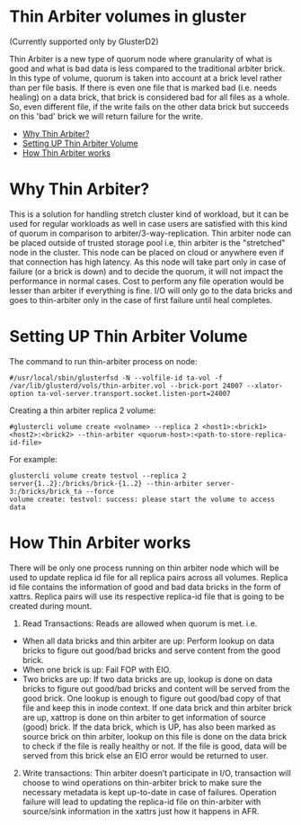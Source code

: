 # Thin Arbiter volumes in gluster
(Currently supported only by GlusterD2)

Thin Arbiter is a new type of quorum node where granularity of what is
good and what is bad data is less compared to the traditional arbiter brick.
In this type of volume, quorum is taken into account at a brick
level rather than per file basis. If there is even one file that is marked
bad (i.e. needs healing) on a data brick, that brick is considered bad for
all files as a whole. So, even different file, if the write fails
on the other data brick but succeeds on this 'bad' brick we will return
failure for the write.


- [Why Thin Arbiter?](#why-thin-arbiter)
- [Setting UP Thin Arbiter Volume](#setting-up-thin-arbiter-volume)
- [How Thin Arbiter works](#how-thin-arbiter-works)


# Why Thin Arbiter?
This is a solution for handling stretch cluster kind of workload,
but it can be used for regular workloads as well in case users are
satisfied with this kind of quorum in comparison to arbiter/3-way-replication.
Thin arbiter node can be placed outside of trusted storage pool i.e,
thin arbiter is the "stretched" node in the cluster. This node can be
placed on cloud or anywhere even if that connection has high latency.
As this node will take part only in case of failure (or a brick is down)
and to decide the quorum, it will not impact the performance in normal cases.
Cost to perform any file operation would be lesser than arbiter if
everything is fine. I/O will only go to the data bricks and goes to
thin-arbiter only in the case of first failure until heal completes.

# Setting UP Thin Arbiter Volume

The command to run thin-arbiter process on node:
```
#/usr/local/sbin/glusterfsd -N --volfile-id ta-vol -f /var/lib/glusterd/vols/thin-arbiter.vol --brick-port 24007 --xlator-option ta-vol-server.transport.socket.listen-port=24007
```
Creating a thin arbiter replica 2 volume:
```
#glustercli volume create <volname> --replica 2 <host1>:<brick1> <host2>:<brick2> --thin-arbiter <quorum-host>:<path-to-store-replica-id-file>
```
For example:
```
glustercli volume create testvol --replica 2 server{1..2}:/bricks/brick-{1..2} --thin-arbiter server-3:/bricks/brick_ta --force
volume create: testvol: success: please start the volume to access data
```

# How Thin Arbiter works
There will be only one process running on thin arbiter node which will be
used to update replica id file for all replica pairs across all volumes.
Replica id file contains the information of good and bad data bricks in the
form of xattrs. Replica pairs will use its respective replica-id file that
is going to be created during mount.

1) Read Transactions:
Reads are allowed when quorum is met. i.e.

- When all data bricks and thin arbiter are up: Perform lookup on data bricks to figure out good/bad bricks and
  serve content from the good brick.
- When one brick is up: Fail FOP with EIO.
- Two bricks are up:
  If two data bricks are up, lookup is done on data bricks to figure out good/bad bricks and content will be served
  from the good brick. One lookup is enough to figure out good/bad copy of that file and keep this in inode context.
  If one data brick and thin arbiter brick are up, xattrop is done on thin arbiter to get information of source (good)
  brick. If the data brick, which is UP, has also been marked as source brick on thin arbiter, lookup on this file is
  done on the data brick to check if the file is really healthy or not. If the file is good, data will be served from
  this brick else an EIO error would be returned to user.

2) Write transactions:
  Thin arbiter doesn’t participate in I/O, transaction will choose to wind operations on thin-arbiter brick to
  make sure the necessary metadata is kept up-to-date in case of failures. Operation failure will lead to
  updating the replica-id file on thin-arbiter with source/sink information in the xattrs just how it happens in AFR.
